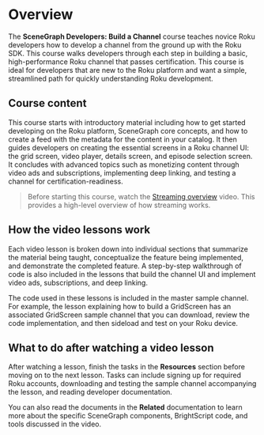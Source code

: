 # Overview

The **SceneGraph Developers: Build a Channel** course teaches novice Roku developers how to develop a channel from the ground up with the Roku SDK. This course walks developers through each step in building a basic, high-performance Roku channel that passes certification. This course is ideal for developers that are new to the Roku platform and want a simple, streamlined path for quickly understanding Roku development.

## Course content

This course starts with introductory material including how to get started developing on the Roku platform, SceneGraph core concepts, and how to create a feed with the metadata for the content in your catalog. It then guides developers on creating the essential screens in a Roku channel UI: the grid screen, video player, details screen, and episode selection screen. It concludes with advanced topics such as monetizing content through video ads and subscriptions, implementing deep linking, and testing a channel for certification-readiness.

> Before starting this course, watch the [Streaming overview](https://image.roku.com/ZHZscHItMTc2/roku-streaming-overview-v2.mp4) video. This provides a high-level overview of how streaming works. 

## How the video lessons work

Each video lesson is broken down into individual sections that summarize the material being taught, conceptualize the feature being implemented, and demonstrate the completed feature. A step-by-step walkthrough of code is also included in the lessons that build the channel UI and implement video ads, subscriptions, and deep linking. 

The code used in these lessons is included in the master sample channel. For example, the lesson explaining how to build a GridScreen has an associated GridScreen sample channel that you can download, review the code implementation, and then sideload and test on your Roku device. 

## What to do after watching a video lesson

After watching a lesson, finish the tasks in the **Resources** section before moving on to the next lesson. Tasks can include signing up for required Roku accounts, downloading and testing the sample channel accompanying the lesson, and reading developer documentation. 

You can also read the documents in the **Related** documentation to learn more about the specific SceneGraph components, BrightScript code, and tools discussed in the video.
